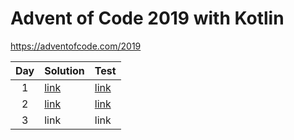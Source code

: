 # Advent of Code 2019 with Kotlin
https://adventofcode.com/2019


| Day     | Solution | Test |
| :---:      | ---       | ---       |
|  1 | [link](https://github.com/anngaw/advent-of-code-2019/blob/master/src/main/java/day01/Solutions.kt) | [link](https://github.com/anngaw/advent-of-code-2019/blob/master/src/test/java/day01/SolutionsKtTest.groovy) |
|  2 | [link](https://github.com/anngaw/advent-of-code-2019/blob/master/src/main/java/day02/Solutions.kt) | [link](https://github.com/anngaw/advent-of-code-2019/blob/master/src/test/java/day02/SolutionsKtTest.groovy) |
|  3 | link | link |
